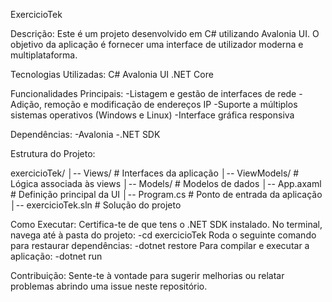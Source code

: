 ExercicioTek

Descrição:
Este é um projeto desenvolvido em C# utilizando Avalonia UI. 
O objetivo da aplicação é fornecer uma interface de utilizador moderna e multiplataforma.

Tecnologias Utilizadas:
C#
Avalonia UI
.NET Core

Funcionalidades Principais:
-Listagem e gestão de interfaces de rede
-Adição, remoção e modificação de endereços IP
-Suporte a múltiplos sistemas operativos (Windows e Linux)
-Interface gráfica responsiva

Dependências:
-Avalonia
-.NET SDK

Estrutura do Projeto:

exercicioTek/
│-- Views/         # Interfaces da aplicação
│-- ViewModels/    # Lógica associada às views
│-- Models/        # Modelos de dados
│-- App.axaml      # Definição principal da UI
│-- Program.cs     # Ponto de entrada da aplicação
│-- exercicioTek.sln  # Solução do projeto

Como Executar:
Certifica-te de que tens o .NET SDK instalado.
No terminal, navega até à pasta do projeto:
-cd exercicioTek
Roda o seguinte comando para restaurar dependências:
-dotnet restore
Para compilar e executar a aplicação:
-dotnet run

Contribuição:
Sente-te à vontade para sugerir melhorias ou relatar problemas abrindo uma issue neste repositório.

